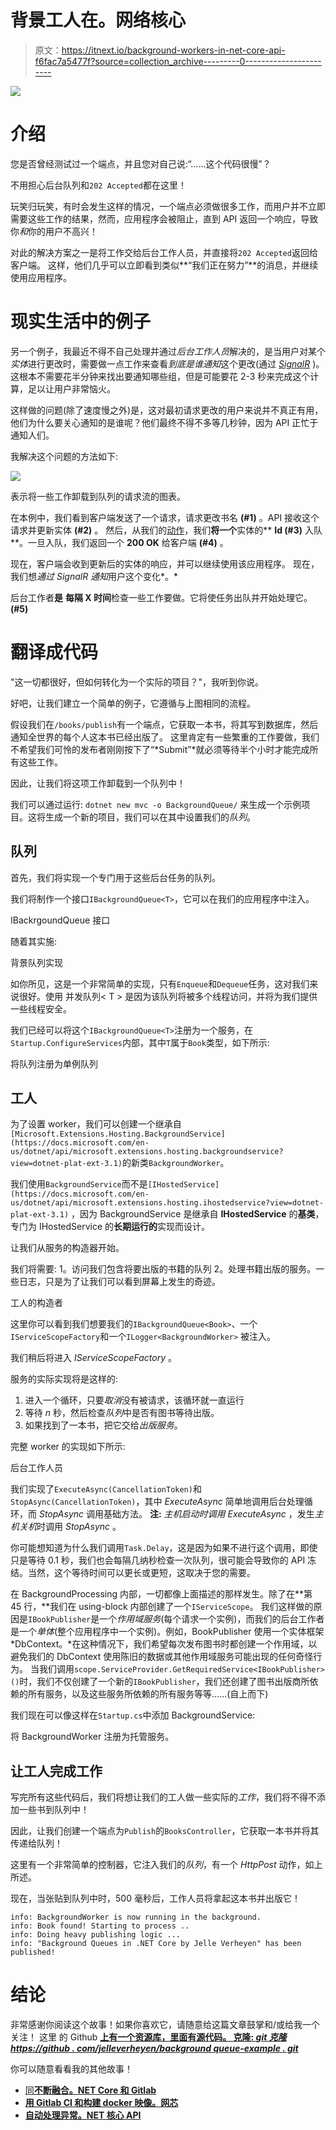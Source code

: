 # 背景工人在。网络核心

> 原文：<https://itnext.io/background-workers-in-net-core-api-f6fac7a5477f?source=collection_archive---------0----------------------->

![](img/7d4b923419abf0160bd20a442a085a5f.png)

# 介绍

您是否曾经测试过一个端点，并且您对自己说:“……这个代码很慢”？

不用担心后台队列和`202 Accepted`都在这里！

玩笑归玩笑，有时会发生这样的情况，一个端点必须做很多工作，而用户并不立即需要这些工作的结果，然而，应用程序会被阻止，直到 API 返回一个响应，导致你*和*你的用户不高兴！

对此的解决方案之一是将工作交给后台工作人员，并直接将`202 Accepted`返回给客户端。
这样，他们几乎可以立即看到类似**“我们正在努力”**的消息，并继续使用应用程序。

# 现实生活中的例子

另一个例子，我最近不得不自己处理并通过*后台工作人员*解决的，是当用户对某个*实体*进行更改时，需要做一点工作来查看*到底是谁通知*这个更改(通过 [*SignalR*](https://dotnet.microsoft.com/apps/aspnet/signalr) )。这根本不需要花半分钟来找出要通知哪些组，但是可能要花 2-3 秒来完成这个计算，足以让用户非常恼火。

这样做的问题(除了速度慢之外)是，这对最初请求更改的用户来说并不真正有用，他们为什么要关心通知的是谁呢？他们最终不得不多等几秒钟，因为 API 正忙于通知人们。

我解决这个问题的方法如下:

![](img/60a7c1489c67a8aef8d931ab9d70518f.png)

表示将一些工作卸载到队列的请求流的图表。

在本例中，我们看到客户端发送了一个请求，请求更改书名 **(#1)** 。API 接收这个请求并更新实体 **(#2)** 。
然后，从我们的[动作](https://docs.microsoft.com/en-us/aspnet/core/mvc/controllers/routing?view=aspnetcore-3.1#action-definition)，我们**将一个**实体的** **Id (#3)** 入队**。一旦入队，我们返回一个 **200 OK** 给客户端 **(#4)** 。

现在，客户端会收到更新后的实体的响应，并可以继续使用该应用程序。
现在，我们想*通过 SignalR 通知*用户这个变化*。*

后台工作者**是** **每隔 X 时间**检查一些工作要做。它将使任务出队并开始处理它。 **(#5)**

# 翻译成代码

"这一切都很好，但如何转化为一个实际的项目？"，我听到你说。

好吧，让我们建立一个简单的例子，它遵循与上图相同的流程。

假设我们在`/books/publish`有一个端点，它获取一本书，将其写到数据库，然后通知全世界的每个人这本书已经出版了。
这里肯定有一些繁重的工作要做，我们不希望我们可怜的发布者刚刚按下了“*Submit”*就必须等待半个小时才能完成所有这些工作。

因此，让我们将这项工作卸载到一个队列中！

我们可以通过运行:
`dotnet new mvc -o BackgroundQueue/`
来生成一个示例项目。这将生成一个新的项目，我们可以在其中设置我们的*队列*。

## 队列

首先，我们将实现一个专门用于这些后台任务的队列。

我们将制作一个接口`IBackgroundQueue<T>`，它可以在我们的应用程序中注入。

IBackrgoundQueue <t>接口</t>

随着其实施:

背景队列<t>实现</t>

如你所见，这是一个非常简单的实现，只有`Enqueue`和`Dequeue`任务，这对我们来说很好。使用
并发队列< T > 是因为该队列将被多个线程访问，并将为我们提供一些线程安全。

我们已经可以将这个`IBackgroundQueue<T>`注册为一个服务，在`Startup.ConfigureServices`内部，其中`T`属于`Book`类型，如下所示:

将队列注册为单例队列

## 工人

为了设置 worker，我们可以创建一个继承自`[Microsoft.Extensions.Hosting.BackgroundService](https://docs.microsoft.com/en-us/dotnet/api/microsoft.extensions.hosting.backgroundservice?view=dotnet-plat-ext-3.1)`的新类`BackgroundWorker`。

我们使用`BackgroundService`而不是`[IHostedService](https://docs.microsoft.com/en-us/dotnet/api/microsoft.extensions.hosting.ihostedservice?view=dotnet-plat-ext-3.1)` ，因为 BackgroundService 是继承自 **IHostedService** 的**基类**，专门为 IHostedService 的**长期运行的**实现而设计。

让我们从服务的构造器开始。

我们将需要:
1。访问我们包含将要出版的书籍的队列
2。处理书籍出版的服务。一些日志，只是为了让我们可以看到屏幕上发生的奇迹。

工人的构造者

这里你可以看到我们想要我们的`IBackgroundQueue<Book>`、一个`IServiceScopeFactory`和一个`ILogger<BackgroundWorker>` 被注入。

我们稍后将进入 *IServiceScopeFactory* 。

服务的实际实现将是这样的:

1.  进入一个循环，只要*取消*没有被请求，该循环就一直运行
2.  等待 *n* 秒，然后检查*队列*中是否有图书等待出版。
3.  如果找到了一本书，把它交给*出版服务*。

完整 worker 的实现如下所示:

后台工作人员

我们实现了`ExecuteAsync(CancellationToken)`和`StopAsync(CancellationToken)`，其中 *ExecuteAsync* 简单地调用后台处理循环，而 *StopAsync* 调用基础方法。
**注:** *主机启动时调用 ExecuteAsync* ，发生*主机关机*时调用 *StopAsync* 。

你可能想知道为什么我们调用`Task.Delay`，这是因为如果不进行这个调用，即使只是等待 0.1 秒，我们也会每隔几纳秒检查一次队列，很可能会导致你的 API 冻结。当然，这个等待时间可以更长或更短，这取决于您的需要。

在 BackgroundProcessing 内部，一切都像上面描述的那样发生。除了在**第 45 行，**我们在 using-block 内部创建了一个`IServiceScope`。
我们这样做的原因是`IBookPublisher`是一个*作用域服务*(每个请求一个实例)，而我们的后台工作者是一个*单体*(整个应用程序中一个实例)。例如，BookPublisher 使用一个实体框架 *DbContext。*在这种情况下，我们希望每次发布图书时都创建一个作用域，以避免我们的 DbContext 使用陈旧的数据或其他作用域服务可能出现的任何奇怪行为。
当我们调用`scope.ServiceProvider.GetRequiredService<IBookPublisher>()`时，我们不仅创建了一个新的`IBookPublisher`，我们还创建了图书出版商所依赖的所有服务，以及这些服务所依赖的所有服务等等……(自上而下)

我们现在可以像这样在`Startup.cs`中添加 BackgroundService:

将 BackgroundWorker 注册为托管服务。

## 让工人完成工作

写完所有这些代码后，我们将想让我们的工人做一些实际的*工作*，我们将不得不添加一些书到队列中！

因此，让我们创建一个端点为`Publish`的`BooksController`，它获取一本书并将其传递给队列！

这里有一个非常简单的控制器，它注入我们的*队列*，有一个 *HttpPost* 动作，如上所述。

现在，当张贴到队列中时，500 毫秒后，工作人员将拿起这本书并出版它！

```
info: BackgroundWorker is now running in the background.
info: Book found! Starting to process ..
info: Doing heavy publishing logic ...
info: "Background Queues in .NET Core by Jelle Verheyen" has been published!
```

# 结论

非常感谢你阅读这个故事！如果你喜欢它，请随意给这篇文章鼓掌和/或给我一个关注！
这里 的 Github [**上有一个资源库，里面有源代码。
克隆: ***git 克隆*****](https://github.com/jelleverheyen/backgroundqueue-example)**[***https://github . com/jelleverheyen/background queue-example . git***](https://github.com/jelleverheyen/backgroundqueue-example.git)**

你可以随意看看我的其他故事！

*   [同**不断融合。NET Core 和 Gitlab**](https://medium.com/faun/continuous-integration-with-net-core-and-gitlab-5cd51161c072)
*   [**用 Gitlab CI 和构建 docker 映像。网芯**](https://medium.com/faun/building-a-docker-image-with-gitlab-ci-and-net-core-8f59681a86c4)
*   [**自动处理异常。NET 核心 API**](https://medium.com/@jelleverheyen/automatically-handle-exceptions-in-dotnet-core-api-2090d2e574dd)